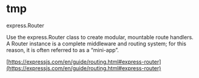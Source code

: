 # tmp

express.Router

Use the express.Router class to create modular, mountable route handlers. A Router instance is a complete middleware and routing system; for this reason, it is often referred to as a “mini-app”.

[https://expressjs.com/en/guide/routing.html#express-router](https://expressjs.com/en/guide/routing.html#express-router)
